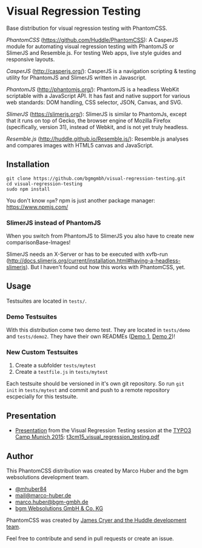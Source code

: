 # Visual Regression Testing

Base distribution for visual regression testing with PhantomCSS.

*PhantomCSS* (https://github.com/Huddle/PhantomCSS):
A CasperJS module for automating visual regression testing with PhantomJS or SlimerJS and Resemble.js. For testing Web 
apps, live style guides and responsive layouts.

*CasperJS* (http://casperjs.org/):
CasperJS is a navigation scripting & testing utility for PhantomJS and SlimerJS written in Javascript.

*PhantomJS* (http://phantomjs.org/):
PhantomJS is a headless WebKit scriptable with a JavaScript API. It has fast and native support for various web 
standards: DOM handling, CSS selector, JSON, Canvas, and SVG.

*SlimerJS* (https://slimerjs.org/):
SlimerJS is similar to PhantomJs, except that it runs on top of Gecko, the browser engine of Mozilla Firefox 
(specifically, version 31), instead of Webkit, and is not yet truly headless.

*Resemble.js* (http://huddle.github.io/Resemble.js/):
Resemble.js analyses and compares images with HTML5 canvas and JavaScript.

## Installation

```
git clone https://github.com/bgmgmbh/visual-regression-testing.git
cd visual-regression-testing
sudo npm install
```

You don't know `npm`? npm is just another package manager: https://www.npmjs.com/

### SlimerJS instead of PhantomJS

When you switch from PhantomJS to SlimerJS you also have to create new comparisonBase-Images!

SlimerJS needs an X-Server or has to be executed with xvfb-run (http://docs.slimerjs.org/current/installation.html#having-a-headless-slimerjs).
But I haven't found out how this works with PhantomCSS, yet.

## Usage

Testsuites are located in `tests/`.

### Demo Testsuites

With this distribution come two demo test. They are located in `tests/demo` and  `tests/demo2`. They have their own 
READMEs ([Demo 1](tests/demo/README.md), [Demo 2](tests/demo2/README.md))!

### New Custom Testsuites

1. Create a subfolder `tests/mytest`
2. Create a `testfile.js` in `tests/mytest`

Each testsuite should be versioned in it's own git repository. So run `git init` in `tests/mytest` and commit and push
to a remote repository escpecially for this testsuite.

## Presentation

* [Presentation](t3cm15_visual_regression_testing.pdf) from the Visual Regression Testing session at the 
<a href="http://typo3camp-munich.de/">TYPO3 Camp Munich 2015</a>: [t3cm15_visual_regression_testing.pdf](t3cm15_visual_regression_testing.pdf)

## Author

This PhantomCSS distribution was created by Marco Huber and the bgm websolutions development team. 

* <a href="https://twitter.com/mhuber84">@mhuber84</a>
* mail@marco-huber.de
* marco.huber@bgm-gmbh.de
* <a href="http://typo3.bgm-gmbh.de">bgm Websolutions GmbH & Co. KG</a>

PhantomCSS was created by <a href="https://github.com/Huddle/PhantomCSS">James Cryer and the Huddle development team</a>.

Feel free to contribute and send in pull requests or create an issue.